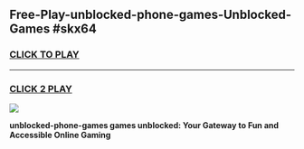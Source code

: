 
## Free-Play-unblocked-phone-games-Unblocked-Games #skx64
<h3>
<a href="https://news.freeplayer.one?title=unblocked-phone-games&ref=8M">CLICK TO PLAY</a></h3>
<hr>

<h3>
<a href="https://news.freeplayer.one?title=unblocked-phone-games&ref=8M">CLICK 2 PLAY</a>
  
</h3>

<a href="https://news.freeplayer.one?title=unblocked-phone-games&ref=8M"><img src="https://clearcache.store/games.png"></a>


**unblocked-phone-games games unblocked: Your Gateway to Fun and Accessible Online Gaming**
